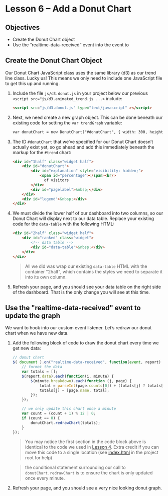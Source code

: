 Lesson 6 – Add a Donut Chart
=====

Objectives
-----
  * Create the Donut Chart object
  * Use the “realtime-data-received” event into the event to

Create the Donut Chart Object
-----

Our Donut Chart JavaScript class uses the same library (d3) as our trend line class. Lucky us!  This means we only need to include one JavaScript file to get this up and running.

1. Include the file `js/d3.donut.js` in your project below our previous `<script src="js/d3.animated_trend.js ...>` include:

    ```html
    <script src="js/d3.donut.js" type="text/javascript" ></script>
    ```

2. Next, we need create a new graph object. This can be done beneath our existing code for setting the `var trendGraph` variable:

    ```html
    var donutChart = new DonutChart("#donutChart", { width: 300, height: 450});
    ```

3. The ID `#donutChart` that we’ve specified for our Donut Chart doesn’t actually exist yet, so go ahead and add this immediately beneath the markup for the `#trend` chart:

    ```html
    <div id="1half" class="widget half">
        <div id="donutChart">
            <div id="explanation" style="visibility: hidden;">
                <span id="percentage"></span><br/>
                  of visitors
            </div>
            <div id="pagelabel">&nbsp;</div>
        </div>
        <div id="legend">&nbsp;</div>
    </div>
    ```

4. We must divide the lower half of our dashboard into two columns, so our Donut Chart will display next to our data table. Replace your existing code for the `data-table` with the following HTML:

    ```html
    <div id="2half" class="widget half">
        <div id="ranked" class="widget">
            <!-- data table -->
            <div id="data-table">&nbsp;</div>
        </div>
    </div>
    ```

    > All we did was wrap our existing `data-table` HTML with the container "2half", which contains the styles we need to separate it into its own column.

5. Refresh your page, and you should see your data table on the right side of the dashboard. That is the only change you will see at this time.

Use the "realtime-data-received" event to update the graph
-----

We want to hook into our custom event listener. Let’s redraw our donut chart when we have new data.

1.	Add the following block of code to draw the donut chart every time we get new data:

    ```javascript
    // donut chart
    $( document ).on("realtime-data-received", function(event, report) {
        // format the data
        var totals = [];
        $(report.data).each(function(i, minute) {
            $(minute.breakdown).each(function (j, page) {
                total = parseInt(page.counts[0]) + (totals[j] ? totals[j][1] : 0);
                totals[j] = [page.name, total];
            });
        });

        // we only update this chart once a minute
        var count = (count + 1) % 12 | 0;
        if (count == 0) {
            donutChart.redrawChart(totals);
        }
    });
    ```

    > You may notice the first section in the code block above is identical to the code we used in [Lesson 4](../lesson_4#generate-html-for-the-table). Extra credit if you can move this code to a single location (see [index.html](../../index.html) in the project root for help)

    > the conditional statement surrounding our call to `donutChart.redrawChart` is to ensure the chart is only updated once every minute.

2. Refresh your page, and you should see a very nice looking donut graph.
